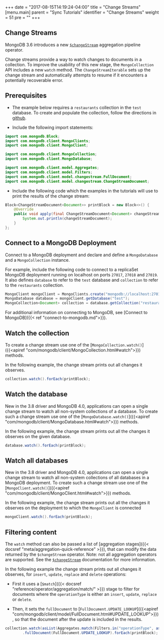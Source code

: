 +++
date = "2017-08-15T14:19:24-04:00"
title = "Change Streams"
[menu.main]
  parent = "Sync Tutorials"
  identifier = "Change Streams"
  weight = 51
  pre = "<i class='fa'></i>"
+++

## Change Streams

MongoDB 3.6 introduces a new [`$changeStream`](http://dochub.mongodb.org/core/changestreams) aggregation pipeline
operator.

Change streams provide a way to watch changes to documents in a collection. To improve the usability of this new stage, the 
`MongoCollection` API includes a new `watch` method. The `ChangeStreamIterable` sets up the change stream and automatically attempts 
to resume if it encounters a potentially recoverable error.

## Prerequisites

- The example below requires a ``restaurants`` collection in the ``test`` database. To create and populate the collection, follow the directions in [github](https://github.com/mongodb/docs-assets/tree/drivers).

- Include the following import statements:

```java
import com.mongodb.Block;
import com.mongodb.client.MongoClients;
import com.mongodb.client.MongoClient;

import com.mongodb.client.MongoCollection;
import com.mongodb.client.MongoDatabase;

import com.mongodb.client.model.Aggregates;
import com.mongodb.client.model.Filters;
import com.mongodb.client.model.changestream.FullDocument;
import com.mongodb.client.model.changestream.ChangeStreamDocument;
```

- Include the following code which the examples in the tutorials will use to print the results of the change stream:

```java
Block<ChangeStreamDocument<Document>> printBlock = new Block<>() {
    @Override
    public void apply(final ChangeStreamDocument<Document> changeStreamDocument) {
        System.out.println(changeStreamDocument);
    }
};
```

## Connect to a MongoDB Deployment

Connect to a MongoDB deployment and declare and define a `MongoDatabase` and a `MongoCollection` instance.

For example, include the following code to connect to a replicaSet MongoDB deployment running on localhost on ports `27017`, `27018` and `27019`. 
It also defines `database` to refer to the `test` database and `collection` to refer to the `restaurants` collection.

```java
MongoClient mongoClient = MongoClients.create("mongodb://localhost:27017,localhost:27018,localhost:27019");
MongoDatabase database = mongoClient.getDatabase("test");
MongoCollection<Document> collection = database.getCollection("restaurants");
```

For additional information on connecting to MongoDB, see [Connect to MongoDB]({{< ref "connect-to-mongodb.md">}}).

## Watch the collection

To create a change stream use one of the [`MongoCollection.watch()`]({{<apiref "com/mongodb/client/MongoCollection.html#watch">}}) methods.

In the following example, the change stream prints out all changes it observes.

```java
collection.watch().forEach(printBlock);
```

## Watch the database

New in the 3.8 driver and MongoDB 4.0, applications can open a single change stream to watch all non-system collections of a database. To
create such a change stream use one of the [`MongoDatabase.watch()`]({{<apiref "com/mongodb/client/MongoDatabase.html#watch">}}) methods.

In the following example, the change stream prints out all the changes it observes on the given database.

```java
database.watch().forEach(printBlock);
```

## Watch all databases

New in the 3.8 driver and MongoDB 4.0, applications can open a single change stream to watch all non-system collections of all databases 
in a MongoDB deployment. To create such a change stream use one of the 
[`MongoClient.watch()`]({{<apiref "com/mongodb/client/MongoClient.html#watch">}}) methods.

In the following example, the change stream prints out all the changes it observes on the deployment to which the `MongoClient` is
connected

```java
mongoClient.watch().forEach(printBlock);
```

## Filtering content

The `watch` method can also be passed a list of [aggregation stages]({{< docsref "meta/aggregation-quick-reference" >}}), that can modify 
the data returned by the `$changeStream` operator. Note: not all aggregation operators are supported. See the 
[`$changeStream`](http://dochub.mongodb.org/core/changestreams) documentation for more information.

In the following example the change stream prints out all changes it observes, for `insert`, `update`, `replace` and `delete` operations:

- First it uses a [`$match`]({{< docsref "reference/operator/aggregation/match/" >}}) stage to filter for documents where the `operationType` 
is either an `insert`, `update`, `replace` or `delete`.

- Then, it sets the `fullDocument` to [`FullDocument.UPDATE_LOOKUP`]({{<apiref "com/mongodb/client/model/FullDocument.html#UPDATE_LOOKUP">}}),
so that the document after the update is included in the results.

```java
collection.watch(asList(Aggregates.match(Filters.in("operationType", asList("insert", "update", "replace", "delete")))))
        .fullDocument(FullDocument.UPDATE_LOOKUP).forEach(printBlock);
```
